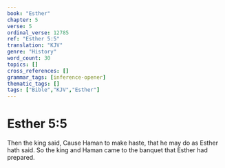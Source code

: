 ```yaml
---
book: "Esther"
chapter: 5
verse: 5
ordinal_verse: 12785
ref: "Esther 5:5"
translation: "KJV"
genre: "History"
word_count: 30
topics: []
cross_references: []
grammar_tags: [inference-opener]
thematic_tags: []
tags: ["Bible","KJV","Esther"]
---
```


# Esther 5:5

Then the king said, Cause Haman to make haste, that he may do as Esther hath said. So the king and Haman came to the banquet that Esther had prepared.
